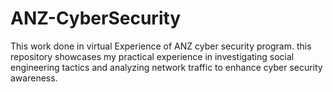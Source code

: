 # ANZ-CyberSecurity
 This work done in virtual Experience of ANZ cyber security program.  this repository showcases my practical experience in investigating social engineering tactics and analyzing network traffic to enhance cyber security awareness.
